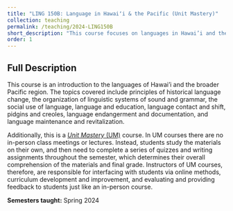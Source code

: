 ```yaml
---
title: "LING 150B: Language in Hawaiʻi & the Pacific (Unit Mastery)"
collection: teaching
permalink: /teaching/2024-LING150B
short_description: "This course focuses on languages in Hawai’i and the Pacific and their relationships with culture, history,and the environment. This is a *Unit Mastery* course."
order: 1
---
```


## Full Description
This course is an introduction to the languages of Hawai’i and the broader Pacific region.  The topics covered include principles of historical language change, the organization of linguistic systems of sound and grammar, the social use of language, language and education, language contact and shift, pidgins and creoles, language endangerment and documentation, and language maintenance and revitalization. 

Additionally, this is a [*Unit Mastery* (UM)](https://manoa.hawaii.edu/linguistics/self-directed-study-classes/) course. In UM courses there are no in-person class meetings or lectures. Instead, students study the materials on their own, and then need to complete a series of quizzes and writing assignments throughout the semester, which determines their overall comprehension of the materials and final grade. Instructors of UM courses, therefore, are responsible for interfacing with students via online methods, curriculum development and improvement, and evaluating and providing feedback to students just like an in-person course. 

**Semesters taught:** Spring 2024

